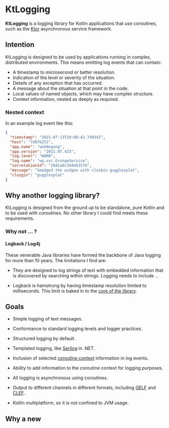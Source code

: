 # KtLogging

**KtLogging** is a logging library for Kotlin applications that
use coroutines, such as the [Ktor](https://ktor.io) asynchronous service framework.

## Intention

KtLogging is designed to be used by applications running in complex, distributed
environments. This means emitting log events that can contain:

* A timestamp to microsecond or better resolution.
* Indication of the level or severity of the situation.
* Details of any exception that has occurred. 
* A message about the situation at that point in the code.
* Local values of named objects, which may have complex structure.
* Context information, nested as deeply as required.

### Nested context

In an example log event like this:

```json
{
  "timestamp": "2021-07-13T10:08:42.749342",
  "host": "7d8fb252",
  "app.name": "wobbegong",
  "app.version": "2021.07.423",
  "log.level": "WARN",
  "log.name": "wg.svc.GrongeService",
  "correlationId": "2841a0c3b9d83574",
  "message": "Smadged the widgee with clozbin gugglesplat",
  "clozgin": "gugglesplat"
}
```

## Why another logging library?

KtLogging is designed from the ground up to be standalone, pure Kotlin and to
be used with coroutines. No other library I could find meets these requirements.

### Why not … ?

#### Logback / Log4j

These venerable Java libraries have formed the backbone of Java logging for
more than 10 years. The limitations I find are:

* They are designed to log strings of text with embedded information that is
  discovered by searching within strings. Logging needs to include …
  
* Logback is hamstrung by having timestamp resolution limited to milliseconds.
  This limit is baked in to the [core of the 
  library](https://github.com/qos-ch/logback/blob/master/logback-classic/src/main/java/ch/qos/logback/classic/spi/ILoggingEvent.java#L83).



## Goals

* Simple logging of text messages.

* Conformance to standard logging levels and logger practices.

* Structured logging by default.

* Templated logging, like [Serilog](https://serilog.net/) in .NET.

* Inclusion of selected
  [coroutine context](https://kotlin.github.io/kotlinx.coroutines/kotlinx-coroutines-core/kotlinx.coroutines/-coroutine-scope/coroutine-context.html)
  information in log events.

* Ability to add information to the coroutine context for logging purposes.

* All logging is asynchronous using coroutines.

* Output to different channels in different formats, including
  [GELF](https://www.graylog.org/features/gelf) and
  [CLEF](https://docs.datalust.co/docs/posting-raw-events#compact-json-format).
  
* Kotlin multiplatform, so it is not confined to JVM usage.

## Why a new 